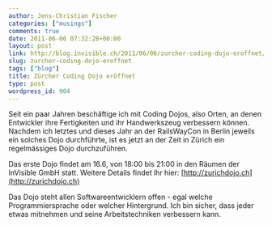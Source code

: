 ```yaml
---
author: Jens-Christian Fischer
categories: ["musings"]
comments: true
date: 2011-06-06 07:32:28+00:00
layout: post
link: http://blog.invisible.ch/2011/06/06/zurcher-coding-dojo-eroffnet/
slug: zurcher-coding-dojo-eroffnet
tags: ["blog"]
title: Zürcher Coding Dojo eröffnet
type: post
wordpress_id: 904
---
```


Seit ein paar Jahren beschäftige ich mit Coding Dojos, also Orten, an denen Entwickler ihre Fertigkeiten und ihr Handwerkszeug verbessern können. Nachdem ich letztes und dieses Jahr an der RailsWayCon in Berlin jeweils ein solches Dojo durchführte, ist es jetzt an der Zeit in Zürich ein regelmässiges Dojo durchzuführen.

Das erste Dojo findet am 16.6, von 18:00 bis 21:00 in den Räumen der InVisible GmbH statt. Weitere Details findet ihr hier: [http://zurichdojo.ch](http://zurichdojo.ch)

Das Dojo steht allen Softwareentwicklern offen - egal welche Programmiersprache oder welcher Hintergrund. Ich bin sicher, dass jeder etwas mitnehmen und seine Arbeitstechniken verbessern kann. 
